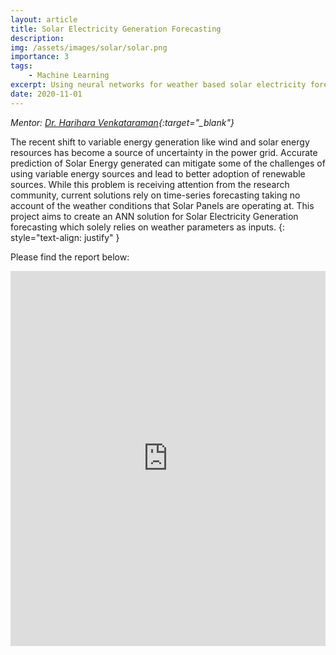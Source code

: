 ```yaml
---
layout: article
title: Solar Electricity Generation Forecasting
description: 
img: /assets/images/solar/solar.png
importance: 3
tags:
    - Machine Learning
excerpt: Using neural networks for weather based solar electricity forecasting.
date: 2020-11-01
---
```


*Mentor: [Dr. Harihara Venkataraman](https://universe.bits-pilani.ac.in/Hyderabad/hariharavenkataraman/Profile){:target="\_blank"}*

The recent shift to variable energy generation like wind and solar energy resources has become a source of uncertainty in the power grid. Accurate prediction of Solar Energy generated can mitigate some of the challenges of using variable energy sources and lead to better adoption of renewable sources. While this problem is receiving attention from the research community, current solutions rely on time-series forecasting taking no account of the weather conditions that Solar Panels are operating at. This project aims to create an ANN solution for Solar Electricity Generation forecasting which solely relies on weather parameters as inputs.
{: style="text-align: justify" }

Please find the report below:

<iframe class="scribd_iframe_embed" title="Solar Electricity Generation forecasting Final Report - Devansh" src="https://www.scribd.com/embeds/491218205/content?start_page=1&view_mode=scroll&access_key=key-ZJU4mp0n9VQt4xxQh3Xt" data-auto-height="true" data-aspect-ratio="0.7068965517241379" scrolling="no" id="doc_73255" width="100%" height="600" frameborder="0"></iframe><script type="text/javascript">(function() { var scribd = document.createElement("script"); scribd.type = "text/javascript"; scribd.async = true; scribd.src = "https://www.scribd.com/javascripts/embed_code/inject.js"; var s = document.getElementsByTagName("script")[0]; s.parentNode.insertBefore(scribd, s); })();</script>